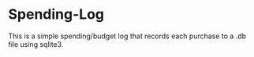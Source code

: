 # Spending-Log

This is a simple spending/budget log that records each purchase to a .db file using sqlite3.
